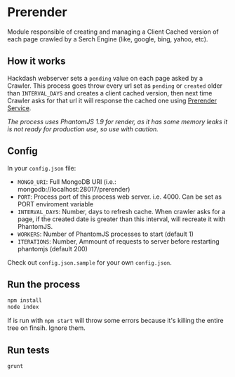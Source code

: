 # Prerender

Module responsible of creating and managing a Client Cached version of each page crawled by a Serch Engine (like, google, bing, yahoo, etc). 

## How it works
Hackdash webserver sets a `pending` value on each page asked by a Crawler. This process goes throw every url set as `pending` or `created` older than `INTERVAL_DAYS` and creates a client cached version, then next time Crawler asks for that url it will response the cached one using [Prerender Service](https://github.com/prerender/prerender).  

*The process uses PhantomJS 1.9 for render, as it has some memory leaks it is not ready for production use, so use with caution.*

## Config

In your `config.json` file:

* `MONGO_URI`: Full MongoDB URI (i.e.: mongodb://localhost:28017/prerender)
* `PORT`: Process port of this process web server. i.e. 4000. Can be set as PORT enviroment variable
* `INTERVAL_DAYS`: Number, days to refresh cache. When crawler asks for a page, if the created date is greater than this interval, will recreate it with PhantomJS.
* `WORKERS`: Number of PhantomJS processes to start (default 1)
* `ITERATIONS`: Number, Ammount of requests to server before restarting phantomjs (default 200)

Check out `config.json.sample` for your own `config.json`.

## Run the process
```bash
npm install
node index
```

If is run with `npm start` will throw some errors because it's killing the entire tree on finsih. Ignore them.

## Run tests
```
grunt
```


